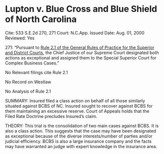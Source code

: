 # Lupton v. Blue Cross and Blue Shield of North Carolina

Cite: 533 S.E.2d 270, 271
Court: N.C.App.
Issued Date: Aug. 01, 2000
Reviewed: Yes

271: “Pursuant to [Rule 2.1 of the General Rules of Practice for the Superior and District Courts](https://1.next.westlaw.com/Link/Document/FullText?findType=L&pubNum=1006366&cite=NCRSUPDR2.1&originatingDoc=Ie10218db037c11da83e7e9deff98dc6f&refType=LQ&originationContext=document&transitionType=DocumentItem&ppcid=0acb1fe62c504a20ac7039238b45d12c&contextData=(sc.Search)), the Chief Justice of our Supreme Court designated both actions as exceptional and assigned them to the Special Superior Court for Complex Business Cases.”

No Relevant filings cite Rule 2.1

No Record on Westlaw

No Analysis of Rule 2.1

SUMMARY: Insured filed a class action on behalf of all those similarly situated against BCBS of NC. Insured sought to recover against BCBS for them maintaining an excessive reserve. Court of Appeals holds that the Filed Rate Doctrine precludes Insured’s claim. 

THEORY: This trial is the consolidation of two main cases against BCBS. It is also a class action. This suggests that the case may have been designated as exceptional because of the diverse interests/number of parties and/or judicial efficiency. BCBS is also a large insurance company and the facts may have warranted an judge with expert knowledge in the insurance area.
